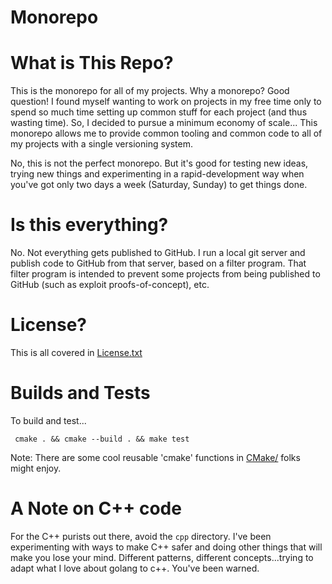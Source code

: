 Monorepo
===========

# What is This Repo?

This is the monorepo for all of my projects.  Why a monorepo?  Good question!  I found myself wanting to work on 
projects in my free time only to spend so much time setting up common stuff for each project (and thus wasting time).
So, I decided to pursue a minimum economy of scale...  This monorepo allows me to provide common tooling and common 
code to all of my projects with a single versioning system.

No, this is not the perfect monorepo.  But it's good for testing new ideas, trying new things and experimenting in
a rapid-development way when you've got only two days a week (Saturday, Sunday) to get things done.

# Is this everything?
No.  Not everything gets published to GitHub.  I run a local git server and publish code to GitHub from that server, 
based on a filter program.  That filter program is intended to prevent some projects from being published to GitHub
(such as exploit proofs-of-concept), etc.

# License?
This is all covered in [License.txt](LICENSE.txt)


# Builds and Tests
To build and test...
```shell
 cmake . && cmake --build . && make test
```
Note: There are some cool reusable 'cmake' functions in [CMake/](./CMake) folks might enjoy.

# A Note on C++ code
For the C++ purists out there, avoid the `cpp` directory.  I've been experimenting with ways to make C++ safer
and doing other things that will make you lose your mind.  Different patterns, different concepts...trying to adapt
what I love about golang to c++.  You've been warned.